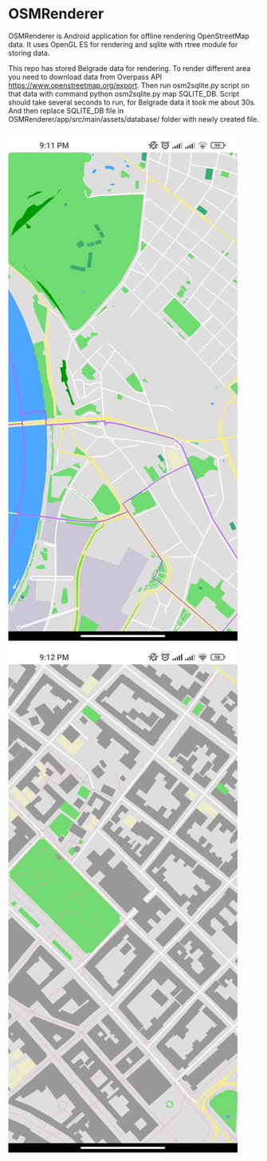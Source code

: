 # OSMRenderer
OSMRenderer is Android application for offline rendering OpenStreetMap data. 
It uses OpenGL ES for rendering and sqlite with rtree module for storing data. 

This repo has stored Belgrade data for rendering. 
To render different area you need to download data from Overpass API https://www.openstreetmap.org/export. 
Then run osm2sqlite.py script on that data with command python osm2sqlite.py map SQLITE_DB. 
Script should take several seconds to run, for Belgrade data it took me about 30s. 
And then replace SQLITE_DB file in OSMRenderer/app/src/main/assets/database/ folder with newly created file.

![alt-text-1](images/img1.jpg "zoom out") ![alt-text-2](images/img2.jpg "zoom in")
